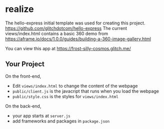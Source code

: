 # realize

The hello-express initial template was used for creating this project. https://github.com/glitchdotcom/hello-express
The current views/index.html contains a basic 360 demo from https://aframe.io/docs/1.0.0/guides/building-a-360-image-gallery.html

You can view this app at 
https://frost-silly-cosmos.glitch.me/

## Your Project

On the front-end,

- Edit `views/index.html` to change the content of the webpage
- `public/client.js` is the javacript that runs when you load the webpage
- `public/style.css` is the styles for `views/index.html`

On the back-end,

- your app starts at `server.js`
- add frameworks and packages in `package.json`


